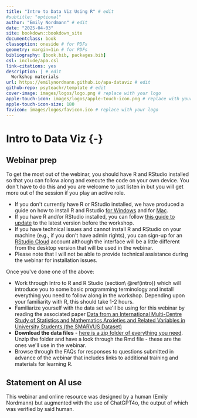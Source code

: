 ```yaml
--- 
title: "Intro to Data Viz Using R" # edit
#subtitle: "optional" 
author: "Emily Nordmann" # edit
date: "2025-04-03"
site: bookdown::bookdown_site
documentclass: book
classoption: oneside # for PDFs
geometry: margin=1in # for PDFs
bibliography: [book.bib, packages.bib]
csl: include/apa.csl
link-citations: yes
description: | # edit
  Workshop materials
url: https://emilynordmann.github.io/apa-dataviz # edit
github-repo: psyteachr/template # edit
cover-image: images/logos/logo.png # replace with your logo
apple-touch-icon: images/logos/apple-touch-icon.png # replace with your logo
apple-touch-icon-size: 180
favicon: images/logos/favicon.ico # replace with your logo
---
```




# Intro to Data Viz {-}

## Webinar prep

To get the most out of the webinar, you should have R and RStudio installed so that you can follow along and execute the code on your own device. You don't have to do this and you are welcome to just listen in but you will get more out of the session if you play an active role.

* If you don't currently have R or RStudio installed, we have produced a guide on how to install R and Rstudio [for Windows](https://psyteachr.github.io/RSetGo/installing-r-windows.html) and for [Mac](https://psyteachr.github.io/RSetGo/installing-r-mac.html).
* If you have R and/or RStudio installed, you can follow [this guide to update](https://psyteachr.github.io/RSetGo/updating-r.html) to the latest version before the workshop.
* If you have technical issues and cannot install R and RStudio on your machine (e.g., if you don't have admin rights), you can sign-up for an [RStudio Cloud](https://rstudio.cloud/) account although the interface will be a little different from the desktop version that will be used in the webinar.
* Please note that I will not be able to provide technical assistance during the webinar for installation issues. 

Once you've done one of the above:

* Work through Intro to R and R Studio (section\ \@ref(intro)) which will introduce you to some basic programming terminology and install everything you need to follow along in the workshop. Depending upon your familiarity with R, this should take 1-2 hours.
* Familiarize yourself with the data set we'll be using for this webinar by reading the associated paper [Data from an International Multi-Centre Study of Statistics and Mathematics Anxieties and Related Variables in University Students (the SMARVUS Dataset)](https://openpsychologydata.metajnl.com/articles/10.5334/jopd.80)
* **Download the data files** - <a href="data/webinar_files.zip" download>here is a zip folder of everything you need</a>. Unzip the folder and have a look through the Rmd file - these are the ones we'll use in the webinar.
* Browse through the FAQs for responses to questions submitted in advance of the webinar that includes links to additional training and materials for learning R.


## Statement on AI use

This webinar and online resource was designed by a human (Emily Nordmann) but augmented with the use of ChatGPT4o, the output of which was verified by said human.



